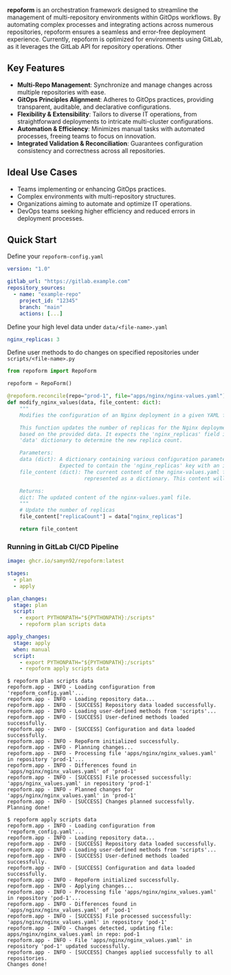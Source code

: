 **repoform** is an orchestration framework designed to streamline the management of multi-repository environments within GitOps workflows. By automating complex processes and integrating actions across numerous repositories, repoform ensures a seamless and error-free deployment experience. Currently, repoform is optimized for environments using GitLab, as it leverages the GitLab API for repository operations. Other 

## Key Features

- **Multi-Repo Management**: Synchronize and manage changes across multiple repositories with ease.
- **GitOps Principles Alignment**: Adheres to GitOps practices, providing transparent, auditable, and declarative configurations.
- **Flexibility & Extensibility**: Tailors to diverse IT operations, from straightforward deployments to intricate multi-cluster configurations.
- **Automation & Efficiency**: Minimizes manual tasks with automated processes, freeing teams to focus on innovation.
- **Integrated Validation & Reconciliation**: Guarantees configuration consistency and correctness across all repositories.

## Ideal Use Cases

- Teams implementing or enhancing GitOps practices.
- Complex environments with multi-repository structures.
- Organizations aiming to automate and optimize IT operations.
- DevOps teams seeking higher efficiency and reduced errors in deployment processes.

## Quick Start

Define your ```repoform-config.yaml```

```yaml
version: "1.0"

gitlab_url: "https://gitlab.example.com"
repository_sources:
  - name: "example-repo"
    project_id: "12345"
    branch: "main"
    actions: [...]
```

Define your high level data under ```data/<file-name>.yaml```

```yaml
nginx_replicas: 3
```

Define user methods to do changes on specified repositories under ```scripts/<file-name>.py```

```python
from repoform import RepoForm

repoform = RepoForm()

@repoform.reconcile(repo="prod-1", file="apps/nginx/nginx-values.yaml")
def modify_nginx_values(data, file_content: dict):
    """
    Modifies the configuration of an Nginx deployment in a given YAML file.

    This function updates the number of replicas for the Nginx deployment
    based on the provided data. It expects the 'nginx_replicas' field in the
    'data' dictionary to determine the new replica count.

    Parameters:
    data (dict): A dictionary containing various configuration parameters.
                 Expected to contain the 'nginx_replicas' key with an integer value.
    file_content (dict): The current content of the nginx-values.yaml file
                         represented as a dictionary. This content will be modified.

    Returns:
    dict: The updated content of the nginx-values.yaml file.
    """
    # Update the number of replicas
    file_content["replicaCount"] = data["nginx_replicas"]

    return file_content
```

### Running in GitLab CI/CD Pipeline

```yaml
image: ghcr.io/samyn92/repoform:latest

stages:
  - plan
  - apply

plan_changes:
  stage: plan
  script:
    - export PYTHONPATH="${PYTHONPATH}:/scripts"
    - repoform plan scripts data

apply_changes:
  stage: apply
  when: manual
  script:
    - export PYTHONPATH="${PYTHONPATH}:/scripts"
    - repoform apply scripts data
```


```log
$ repoform plan scripts data
repoform.app - INFO - Loading configuration from 'repoform_config.yaml'...
repoform.app - INFO - Loading repository data...
repoform.app - INFO - [SUCCESS] Repository data loaded successfully.
repoform.app - INFO - Loading user-defined methods from 'scripts'...
repoform.app - INFO - [SUCCESS] User-defined methods loaded successfully.
repoform.app - INFO - [SUCCESS] Configuration and data loaded successfully.
repoform.app - INFO - RepoForm initialized successfully.
repoform.app - INFO - Planning changes...
repoform.app - INFO - Processing file 'apps/nginx/nginx_values.yaml' in repository 'prod-1'...
repoform.app - INFO - Differences found in 'apps/nginx/nginx_values.yaml' of 'prod-1'
repoform.app - INFO - [SUCCESS] File processed successfully: 'apps/nginx_values.yaml' in repository 'prod-1'
repoform.app - INFO - Planned changes for 'apps/nginx/nginx_values.yaml' in 'prod-1'
repoform.app - INFO - [SUCCESS] Changes planned successfully.
Planning done!
```

```log
$ repoform apply scripts data
repoform.app - INFO - Loading configuration from 'repoform_config.yaml'...
repoform.app - INFO - Loading repository data...
repoform.app - INFO - [SUCCESS] Repository data loaded successfully.
repoform.app - INFO - Loading user-defined methods from 'scripts'...
repoform.app - INFO - [SUCCESS] User-defined methods loaded successfully.
repoform.app - INFO - [SUCCESS] Configuration and data loaded successfully.
repoform.app - INFO - RepoForm initialized successfully.
repoform.app - INFO - Applying changes...
repoform.app - INFO - Processing file 'apps/nginx/nginx_values.yaml' in repository 'pod-1'...
repoform.app - INFO - Differences found in 'apps/nginx/nginx_values.yaml' of 'pod-1'
repoform.app - INFO - [SUCCESS] File processed successfully: 'apps/nginx/nginx_values.yaml' in repository 'pod-1'
repoform.app - INFO - Changes detected, updating file: apps/nginx/nginx_values.yaml in repo: pod-1
repoform.app - INFO - File 'apps/nginx/nginx_values.yaml' in repository 'pod-1' updated successfully.
repoform.app - INFO - [SUCCESS] Changes applied successfully to all repositories.
Changes done!
```